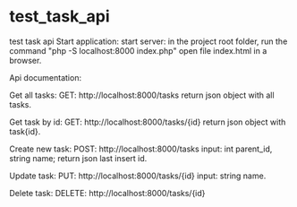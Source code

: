 # test_task_api
test task api
Start application:
start server: in the project root folder, run the command "php -S localhost:8000 index.php"
open file index.html in a browser.

Api documentation:

Get all tasks:
GET: http://localhost:8000/tasks
return json object with all tasks.

Get task by id:
GET: http://localhost:8000/tasks/{id}
return json object with task{id}.

Create new task:
POST: http://localhost:8000/tasks
input: int parent_id, string name; 
return json last insert id.

Update task:
PUT: http://localhost:8000/tasks/{id}
input: string name.

Delete task:
DELETE: http://localhost:8000/tasks/{id}
